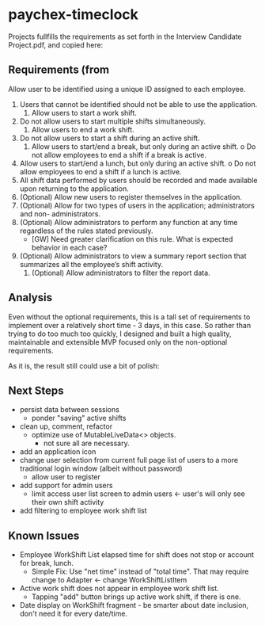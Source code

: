 # paychex-timeclock

Projects fullfills the requirements as set forth in the Interview Candidate Project.pdf, and copied here:

## Requirements (from 
Allow user to be identified using a unique ID assigned to each employee.
1. Users that cannot be identified should not be able to use the application.
    1. Allow users to start a work shift.
1. Do not allow users to start multiple shifts simultaneously.
    1. Allow users to end a work shift.
1. Do not allow users to start a shift during an active shift.
    1. Allow users to start/end a break, but only during an active shift. o Do not allow employees to end a shift if a break is active.
1. Allow users to start/end a lunch, but only during an active shift. o Do not allow employees to end a shift if a lunch is active.
1. All shift data performed by users should be recorded and made available upon returning to the application.
1. (Optional) Allow new users to register themselves in the application.
1. (Optional) Allow for two types of users in the application; administrators and non-
administrators.
1. (Optional) Allow administrators to perform any function at any time regardless of the rules
stated previously.
    - [GW] Need greater clarification on this rule. What is expected behavior in each case?
1. (Optional) Allow administrators to view a summary report section that summarizes all the
employee’s shift activity.
    1. (Optional) Allow administrators to filter the report data.

## Analysis

Even without the optional requirements, this is a tall set of requirements to implement over a relatively short time - 3 days, in this case. So rather than trying to do too much too quickly, I designed and built a high quality, maintainable and extensible MVP focused only on the non-optional requirements.

As it is, the result still could use a bit of polish:

## Next Steps
- persist data between sessions
    - ponder "saving" active shifts
- clean up, comment, refactor
    - optimize use of MutableLiveData<> objects. 
        - not sure all are necessary.
- add an application icon
- change user selection from current full page list of users to a more traditional login window (albeit without password)
    - allow user to register
- add support for admin users 
    - limit access user list screen to admin users <- user's will only see their own shift activity
- add filtering to employee work shift list

## Known Issues
- Employee WorkShift List elapsed time for shift does not stop or account for break, lunch.
    - Simple Fix: Use "net time" instead of "total time". That may require change to Adapter <- change WorkShiftListItem
- Active work shift does not appear in employee work shift list. 
    - Tapping "add" button brings up active work shift, if there is one.
- Date display on WorkShift fragment - be smarter about date inclusion, don't need it for every date/time.

